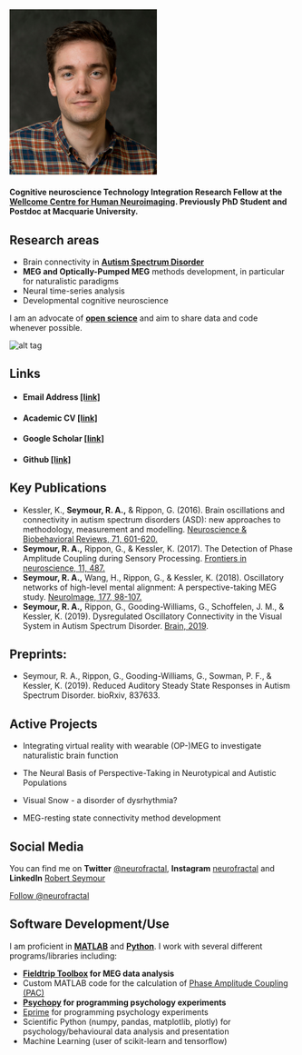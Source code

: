 
<img src="./images/seymour2.jpg" width="260">


#### Cognitive neuroscience Technology Integration Research Fellow at the **[Wellcome Centre for Human Neuroimaging](https://www.fil.ion.ucl.ac.uk/)**. Previously PhD Student and Postdoc at Macquarie University.

## Research areas
- Brain connectivity in **[Autism Spectrum Disorder](http://www.autism.org.uk/about/what-is.aspx)**
- **MEG and Optically-Pumped MEG** methods development, in particular for naturalistic paradigms
- Neural time-series analysis
- Developmental cognitive neuroscience

I am an advocate of **[open science](https://elifesciences.org/content/5/e16800?utm_campaign=BMC40104U&utm_medium=BMCemail&utm_source=Teradata)** and aim to share data and code whenever possible.

![alt tag](http://i.imgur.com/P9dF0Vp.png)

## Links

* #### Email Address [[link]](mailto:rob.seymour@ucl.ac.uk)

* #### Academic CV [[link]](https://docs.google.com/document/d/1jDZKCDEXu6r5ropmIk2tI1q334lkidTuAzkDNIMc148/edit?usp=sharing)

* #### Google Scholar [[link]](https://scholar.google.co.uk/citations?user=IAAhK00AAAAJ&hl=en) 

* #### Github [[link]](http://github.com/neurofractal)

## Key Publications

- Kessler, K., **Seymour, R. A.,** & Rippon, G. (2016). Brain oscillations and connectivity in autism spectrum disorders (ASD): new approaches to methodology, measurement and modelling. [Neuroscience & Biobehavioral Reviews, 71, 601-620.](https://doi.org/10.1016/j.neubiorev.2016.10.002) 
- **Seymour, R. A.,** Rippon, G., & Kessler, K. (2017). The Detection of Phase Amplitude Coupling during Sensory Processing. [Frontiers in neuroscience, 11, 487.](https://doi.org/10.3389/fnins.2017.00487)
- **Seymour, R. A.,** Wang, H., Rippon, G., & Kessler, K. (2018). Oscillatory networks of high-level mental alignment: A perspective-taking MEG study. [NeuroImage, 177, 98-107.](https://doi.org/10.1016/j.neuroimage.2018.05.016) 
- **Seymour, R. A.,** Rippon, G., Gooding-Williams, G., Schoffelen, J. M., & Kessler, K. (2019). Dysregulated Oscillatory Connectivity in the Visual System in Autism Spectrum Disorder. [Brain, 2019](https://doi.org/10.1093/brain/awz214).

## Preprints:
- Seymour, R. A., Rippon, G., Gooding-Williams, G., Sowman, P. F., & Kessler, K. (2019). Reduced Auditory Steady State Responses in Autism Spectrum Disorder. bioRxiv, 837633.


## Active Projects

  * Integrating virtual reality with wearable (OP-)MEG to investigate naturalistic brain function

  * The Neural Basis of Perspective-Taking in Neurotypical and Autistic Populations

  * Visual Snow - a disorder of dysrhythmia? 
  
  * MEG-resting state connectivity method development

## Social Media
  
 You can find me on **Twitter** [@neurofractal](https://twitter.com/neurofractal), **Instagram** [neurofractal](https://www.instagram.com/neurofractal/) and **LinkedIn** [Robert Seymour](https://www.linkedin.com/in/robert-seymour-9aba6580?trk=nav_responsive_tab_profile_pic)
  <dl>
  <a href="https://twitter.com/neurofractal" class="twitter-follow-button" data-show-count="false">Follow @neurofractal</a><script async src="//platform.twitter.com/widgets.js" charset="utf-8"></script>
  </dl>
  
## Software Development/Use

I am proficient in **[MATLAB](https://www.mathworks.com/products/matlab.html)** and **[Python](https://www.python.org/)**. I work with several different programs/libraries including:

* **[Fieldtrip Toolbox](http://www.fieldtriptoolbox.org/) for MEG data analysis**
* Custom MATLAB code for the calculation of [Phase Amplitude Coupling (PAC)](http://neurofractal.tumblr.com/post/137022821953/phase-amplitude-coupling-pac-a-mechanism-for)
* **[Psychopy](http://www.psychopy.org/) for programming psychology experiments**
* [Eprime](https://www.pstnet.com/eprime.cfm) for programming psychology experiments
* Scientific Python (numpy, pandas, matplotlib, plotly) for psychology/behavioural data analysis and presentation
* Machine Learning (user of scikit-learn and tensorflow)
